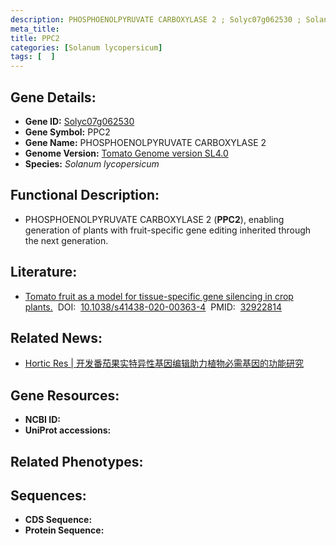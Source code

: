 ```yaml
---
description: PHOSPHOENOLPYRUVATE CARBOXYLASE 2 ; Solyc07g062530 ; Solanum lycopersicum
meta_title:
title: PPC2
categories: [Solanum lycopersicum]
tags: [  ]
---
```


## Gene Details:
- **Gene ID:**	[Solyc07g062530]()
- **Gene Symbol:** PPC2
- **Gene Name:** PHOSPHOENOLPYRUVATE CARBOXYLASE 2
- **Genome Version:** [Tomato Genome version SL4.0]()
- **Species:** *Solanum lycopersicum*

## Functional Description:
   - PHOSPHOENOLPYRUVATE CARBOXYLASE 2 (**PPC2**), enabling generation of plants with fruit-specific gene editing inherited through the next generation. 

## Literature:
   - [Tomato fruit as a model for tissue-specific gene silencing in crop plants.]( https://academic.oup.com/hr/article/doi/10.1038/s41438-020-00363-4/6445655?login=true)&nbsp;&nbsp;DOI:&nbsp;&nbsp;[10.1038/s41438-020-00363-4](https://academic.oup.com/hr/article/doi/10.1038/s41438-020-00363-4/6445655?login=true)&nbsp;&nbsp;PMID:&nbsp;&nbsp;[32922814](https://pubmed.ncbi.nlm.nih.gov/32922814/)

## Related News:
   - [Hortic Res | 开发番茄果实特异性基因编辑助力植物必需基因的功能研究](https://mp.weixin.qq.com/s?__biz=Mzg3MDEwNDEyMg==&mid=2247496321&idx=4&sn=417e7d47f5b3c16d3ea467b2b61b4577&chksm=ce905fd4f9e7d6c2b7a9a8a1ebca0858f928a568d2642a4054f855cd3c35b6119d2c535f442a&scene=27#wechat_redirect)

## Gene Resources:
- **NCBI ID:** [](https://www.ncbi.nlm.nih.gov/gene/?term=)
- **UniProt accessions:** [](https://www.uniprot.org/uniprotkb//entry)

## Related Phenotypes:


## Sequences:
- **CDS Sequence:**
- **Protein Sequence:**
